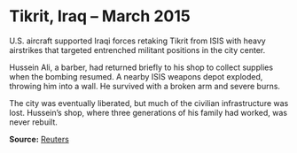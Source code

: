 # Tikrit, Iraq – March 2015

U.S. aircraft supported Iraqi forces retaking Tikrit from ISIS with heavy airstrikes that targeted entrenched militant positions in the city center.

Hussein Ali, a barber, had returned briefly to his shop to collect supplies when the bombing resumed. A nearby ISIS weapons depot exploded, throwing him into a wall. He survived with a broken arm and severe burns.

The city was eventually liberated, but much of the civilian infrastructure was lost. Hussein’s shop, where three generations of his family had worked, was never rebuilt.

**Source:** [Reuters](https://www.reuters.com/article/us-mideast-crisis-iraq-usa-insight-idUSKBN0MT0CA20150401)